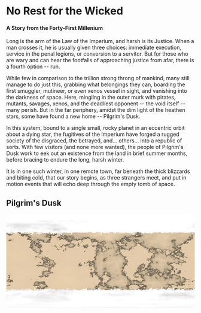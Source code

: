 # No Rest for the Wicked
#### A Story from the Forty-First Millenium

Long is the arm of the Law of the Imperium, and harsh is its Justice. When a man crosses it, he is usually given three choices: 
immediate execution, service in the penal legions, or conversion to a servitor. But for those who are wary and can hear the footfalls 
of approaching justice from afar, there is a fourth option -- run.

While few in comparison to the trillion strong throng of mankind, many still manage to do just this, grabbing what belongings they can, 
boarding the first smuggler, mutineer, or even xenos vessel in sight, and vanishing into the darkness of space. Here, mingling in the 
outer murk with pirates, mutants, savages, xenos, and the deadliest opponent -- the void itself -- many perish. But in the far periphery, 
amidst the dim light of the heathen stars, some have found a new home -- Pilgrim's Dusk.

In this system, bound to a single small, rocky planet in an eccentric orbit about a dying star, the fugitives of the Imperium have forged 
a rugged society of the disgraced, the betrayed, and... others... into a republic of sorts. With few visitors (and none more wanted), the 
people of Pilgrim's Dusk work to eek out an existence from the land in brief summer months, before bracing to endure the long, 
harsh winter.

It is in one such winter, in one remote town, far beneath the thick blizzards and biting cold, that our story begins, as three strangers
meet, and put in motion events that will echo deep through the empty tomb of space.

## Pilgrim's Dusk

![Pilgrim's Dusk](DuskMapAntique.gif)

